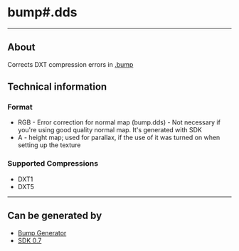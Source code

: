 # bump#.dds

___

## About

Corrects DXT compression errors in [.bump](bump.md)

## Technical information

### Format

- RGB - Error correction for normal map (bump.dds) - Not necessary if you're using good quality normal map. It's generated with SDK
- A - height map; used for parallax, if the use of it was turned on when setting up the texture

### Supported Compressions

- DXT1
- DXT5

___

## Can be generated by

- [Bump Generator](../../modding-tools/bump-generator.md)
- [SDK 0.7](../../sdk/index.html)
